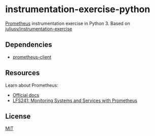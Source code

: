 # instrumentation-exercise-python

[Prometheus](https://prometheus.io/) instrumentation exercise in Python 3. Based on [juliusv/instrumentation-exercise](https://github.com/juliusv/instrumentation-exercise)

## Dependencies

- [prometheus-client](https://github.com/prometheus/client_python)

## Resources

Learn about Prometheus:

- [Official docs](https://prometheus.io/docs/)
- [LFS241: Monitoring Systems and Services with Prometheus](https://training.linuxfoundation.org/training/monitoring-systems-and-services-with-prometheus-lfs241/)

## License

[MIT](./LICENSE)
